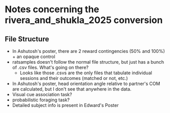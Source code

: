 # Notes concerning the rivera_and_shukla_2025 conversion

## File Structure
- In Ashutosh's poster, there are 2 reward contingencies (50% and 100%) + an opaque control
- ratsamples doesn't follow the normal file structure, but just has a bunch of .csv files. What's going on there?
    - Looks like those .csvs are the only files that tabulate individual sessions and their outcomes (matched or not, etc.)
- In Ashutosh's poster, head orientation angle relative to partner's COM are calculated, but I don't see that anywhere in the data.
- Visual cue association task?
- probabilistic foraging task?
- Detailed subject info is present in Edward's Poster

